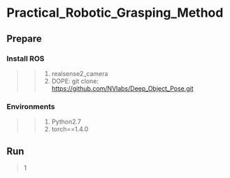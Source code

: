 # Practical_Robotic_Grasping_Method

## Prepare
### Install ROS
>> 1. realsense2_camera
>> 2. DOPE: git clone: https://github.com/NVlabs/Deep_Object_Pose.git

### Environments
>> 1. Python2.7
>> 2. torch==1.4.0


## Run
> 1
